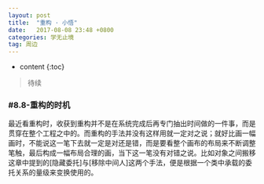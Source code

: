 ```yaml
---
layout: post
title:  "重构 · 小悟"
date:   2017-08-08 23:48 +0800
categories: 学无止境
tag: 周边
---
```


* content
{:toc}

>待续

###  #8.8-重构的时机

最近看重构时，收获到重构并不是在系统完成后再专门抽出时间做的一件事，而是贯穿在整个工程之中的。而重构的手法并没有这样用就一定对之说；就好比画一幅画时，不能说这一笔下去就一定是对还是错，而是要看整个画布的布局来不断调整笔触，最后构成一幅布局合理的画，当下这一笔没有对错之说。比如对象之间搬移这章中提到的[隐藏委托]与[移除中间人]这两个手法，便是根据一个类中承载的委托关系的量级来变换使用的。




